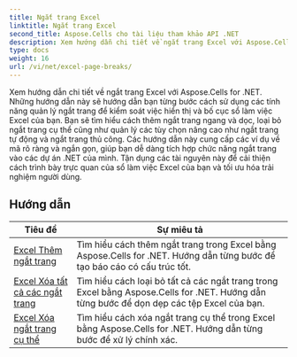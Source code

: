```yaml
---
title: Ngắt trang Excel
linktitle: Ngắt trang Excel
second_title: Aspose.Cells cho tài liệu tham khảo API .NET
description: Xem hướng dẫn chi tiết về ngắt trang Excel với Aspose.Cells for .NET. Cải thiện bố cục sổ làm việc Excel của bạn một cách dễ dàng.
type: docs
weight: 16
url: /vi/net/excel-page-breaks/
---
```

Xem hướng dẫn chi tiết về ngắt trang Excel với Aspose.Cells for .NET. Những hướng dẫn này sẽ hướng dẫn bạn từng bước cách sử dụng các tính năng quản lý ngắt trang để kiểm soát việc hiển thị và bố cục sổ làm việc Excel của bạn. Bạn sẽ tìm hiểu cách thêm ngắt trang ngang và dọc, loại bỏ ngắt trang cụ thể cũng như quản lý các tùy chọn nâng cao như ngắt trang tự động và ngắt trang thủ công. Các hướng dẫn này cung cấp các ví dụ về mã rõ ràng và ngắn gọn, giúp bạn dễ dàng tích hợp chức năng ngắt trang vào các dự án .NET của mình. Tận dụng các tài nguyên này để cải thiện cách trình bày trực quan của sổ làm việc Excel của bạn và tối ưu hóa trải nghiệm người dùng.

## Hướng dẫn 
| Tiêu đề | Sự miêu tả |
| --- | --- |
| [Excel Thêm ngắt trang](./excel-add-page-breaks/) | Tìm hiểu cách thêm ngắt trang trong Excel bằng Aspose.Cells for .NET. Hướng dẫn từng bước để tạo báo cáo có cấu trúc tốt. |  
| [Excel Xóa tất cả các ngắt trang](./excel-clear-all-page-breaks/) | Tìm hiểu cách loại bỏ tất cả các ngắt trang trong Excel bằng Aspose.Cells for .NET. Hướng dẫn từng bước để dọn dẹp các tệp Excel của bạn. |  
| [Excel Xóa ngắt trang cụ thể](./excel-remove-specific-page-break/) | Tìm hiểu cách xóa ngắt trang cụ thể trong Excel bằng Aspose.Cells for .NET. Hướng dẫn từng bước để xử lý chính xác. |  